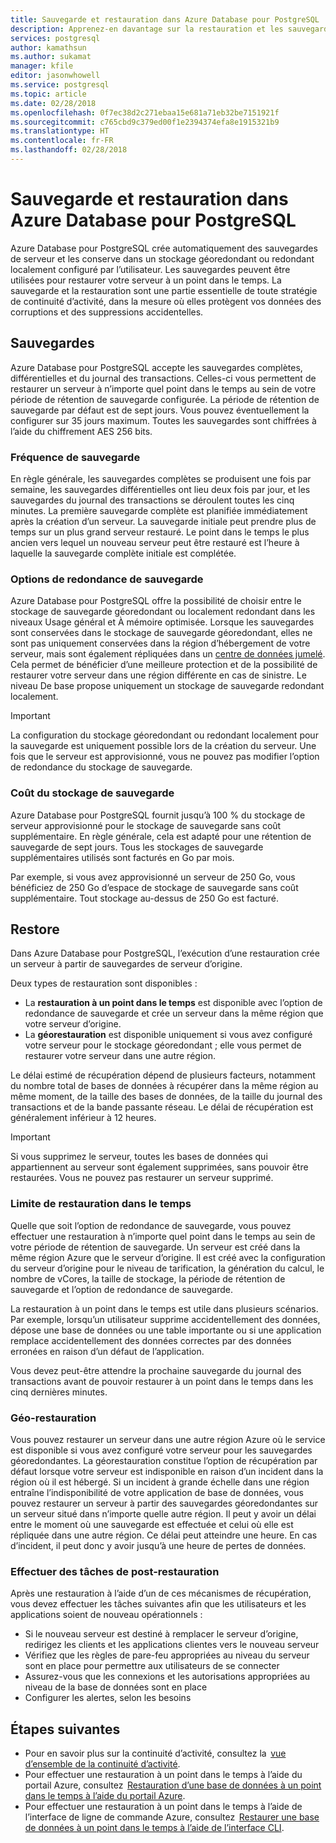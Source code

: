 ```yaml
---
title: Sauvegarde et restauration dans Azure Database pour PostgreSQL
description: Apprenez-en davantage sur la restauration et les sauvegardes automatiques de votre serveur Azure Database pour PostgreSQL.
services: postgresql
author: kamathsun
ms.author: sukamat
manager: kfile
editor: jasonwhowell
ms.service: postgresql
ms.topic: article
ms.date: 02/28/2018
ms.openlocfilehash: 0f7ec38d2c271ebaa15e681a71eb32be7151921f
ms.sourcegitcommit: c765cbd9c379ed00f1e2394374efa8e1915321b9
ms.translationtype: HT
ms.contentlocale: fr-FR
ms.lasthandoff: 02/28/2018
---
```

# <a name="backup-and-restore-in-azure-database-for-postgresql"></a>Sauvegarde et restauration dans Azure Database pour PostgreSQL

Azure Database pour PostgreSQL crée automatiquement des sauvegardes de serveur et les conserve dans un stockage géoredondant ou redondant localement configuré par l’utilisateur. Les sauvegardes peuvent être utilisées pour restaurer votre serveur à un point dans le temps. La sauvegarde et la restauration sont une partie essentielle de toute stratégie de continuité d’activité, dans la mesure où elles protègent vos données des corruptions et des suppressions accidentelles.

## <a name="backups"></a>Sauvegardes

Azure Database pour PostgreSQL accepte les sauvegardes complètes, différentielles et du journal des transactions. Celles-ci vous permettent de restaurer un serveur à n’importe quel point dans le temps au sein de votre période de rétention de sauvegarde configurée. La période de rétention de sauvegarde par défaut est de sept jours. Vous pouvez éventuellement la configurer sur 35 jours maximum. Toutes les sauvegardes sont chiffrées à l’aide du chiffrement AES 256 bits.

### <a name="backup-frequency"></a>Fréquence de sauvegarde

En règle générale, les sauvegardes complètes se produisent une fois par semaine, les sauvegardes différentielles ont lieu deux fois par jour, et les sauvegardes du journal des transactions se déroulent toutes les cinq minutes. La première sauvegarde complète est planifiée immédiatement après la création d’un serveur. La sauvegarde initiale peut prendre plus de temps sur un plus grand serveur restauré. Le point dans le temps le plus ancien vers lequel un nouveau serveur peut être restauré est l’heure à laquelle la sauvegarde complète initiale est complétée.

### <a name="backup-redundancy-options"></a>Options de redondance de sauvegarde

Azure Database pour PostgreSQL offre la possibilité de choisir entre le stockage de sauvegarde géoredondant ou localement redondant dans les niveaux Usage général et À mémoire optimisée. Lorsque les sauvegardes sont conservées dans le stockage de sauvegarde géoredondant, elles ne sont pas uniquement conservées dans la région d’hébergement de votre serveur, mais sont également répliquées dans un [centre de données jumelé](https://docs.microsoft.com/azure/best-practices-availability-paired-regions). Cela permet de bénéficier d’une meilleure protection et de la possibilité de restaurer votre serveur dans une région différente en cas de sinistre. Le niveau De base propose uniquement un stockage de sauvegarde redondant localement.

> [!IMPORTANT]
> La configuration du stockage géoredondant ou redondant localement pour la sauvegarde est uniquement possible lors de la création du serveur. Une fois que le serveur est approvisionné, vous ne pouvez pas modifier l’option de redondance du stockage de sauvegarde.

### <a name="backup-storage-cost"></a>Coût du stockage de sauvegarde

Azure Database pour PostgreSQL fournit jusqu’à 100 % du stockage de serveur approvisionné pour le stockage de sauvegarde sans coût supplémentaire. En règle générale, cela est adapté pour une rétention de sauvegarde de sept jours. Tous les stockages de sauvegarde supplémentaires utilisés sont facturés en Go par mois.

Par exemple, si vous avez approvisionné un serveur de 250 Go, vous bénéficiez de 250 Go d’espace de stockage de sauvegarde sans coût supplémentaire. Tout stockage au-dessus de 250 Go est facturé.

## <a name="restore"></a>Restore

Dans Azure Database pour PostgreSQL, l’exécution d’une restauration crée un serveur à partir de sauvegardes de serveur d’origine.

Deux types de restauration sont disponibles :

- La **restauration à un point dans le temps** est disponible avec l’option de redondance de sauvegarde et crée un serveur dans la même région que votre serveur d’origine.
- La **géorestauration** est disponible uniquement si vous avez configuré votre serveur pour le stockage géoredondant ; elle vous permet de restaurer votre serveur dans une autre région.

Le délai estimé de récupération dépend de plusieurs facteurs, notamment du nombre total de bases de données à récupérer dans la même région au même moment, de la taille des bases de données, de la taille du journal des transactions et de la bande passante réseau. Le délai de récupération est généralement inférieur à 12 heures.

> [!IMPORTANT]
> Si vous supprimez le serveur, toutes les bases de données qui appartiennent au serveur sont également supprimées, sans pouvoir être restaurées. Vous ne pouvez pas restaurer un serveur supprimé.

### <a name="point-in-time-restore"></a>Limite de restauration dans le temps

Quelle que soit l’option de redondance de sauvegarde, vous pouvez effectuer une restauration à n’importe quel point dans le temps au sein de votre période de rétention de sauvegarde. Un serveur est créé dans la même région Azure que le serveur d’origine. Il est créé avec la configuration du serveur d’origine pour le niveau de tarification, la génération du calcul, le nombre de vCores, la taille de stockage, la période de rétention de sauvegarde et l’option de redondance de sauvegarde.

La restauration à un point dans le temps est utile dans plusieurs scénarios. Par exemple, lorsqu’un utilisateur supprime accidentellement des données, dépose une base de données ou une table importante ou si une application remplace accidentellement des données correctes par des données erronées en raison d’un défaut de l’application.

Vous devez peut-être attendre la prochaine sauvegarde du journal des transactions avant de pouvoir restaurer à un point dans le temps dans les cinq dernières minutes.

### <a name="geo-restore"></a>Géo-restauration

Vous pouvez restaurer un serveur dans une autre région Azure où le service est disponible si vous avez configuré votre serveur pour les sauvegardes géoredondantes. La géorestauration constitue l’option de récupération par défaut lorsque votre serveur est indisponible en raison d’un incident dans la région où il est hébergé. Si un incident à grande échelle dans une région entraîne l’indisponibilité de votre application de base de données, vous pouvez restaurer un serveur à partir des sauvegardes géoredondantes sur un serveur situé dans n’importe quelle autre région. Il peut y avoir un délai entre le moment où une sauvegarde est effectuée et celui où elle est répliquée dans une autre région. Ce délai peut atteindre une heure. En cas d’incident, il peut donc y avoir jusqu’à une heure de pertes de données.

### <a name="perform-post-restore-tasks"></a>Effectuer des tâches de post-restauration

Après une restauration à l’aide d’un de ces mécanismes de récupération, vous devez effectuer les tâches suivantes afin que les utilisateurs et les applications soient de nouveau opérationnels :

- Si le nouveau serveur est destiné à remplacer le serveur d’origine, redirigez les clients et les applications clientes vers le nouveau serveur
- Vérifiez que les règles de pare-feu appropriées au niveau du serveur sont en place pour permettre aux utilisateurs de se connecter
- Assurez-vous que les connexions et les autorisations appropriées au niveau de la base de données sont en place
- Configurer les alertes, selon les besoins

## <a name="next-steps"></a>Étapes suivantes

- Pour en savoir plus sur la continuité d’activité, consultez la  [vue d’ensemble de la continuité d’activité](concepts-business-continuity.md).
- Pour effectuer une restauration à un point dans le temps à l’aide du portail Azure, consultez  [Restauration d’une base de données à un point dans le temps à l’aide du portail Azure](howto-restore-server-portal.md).
- Pour effectuer une restauration à un point dans le temps à l’aide de l’interface de ligne de commande Azure, consultez  [Restaurer une base de données à un point dans le temps à l’aide de l’interface CLI](howto-restore-server-cli.md).